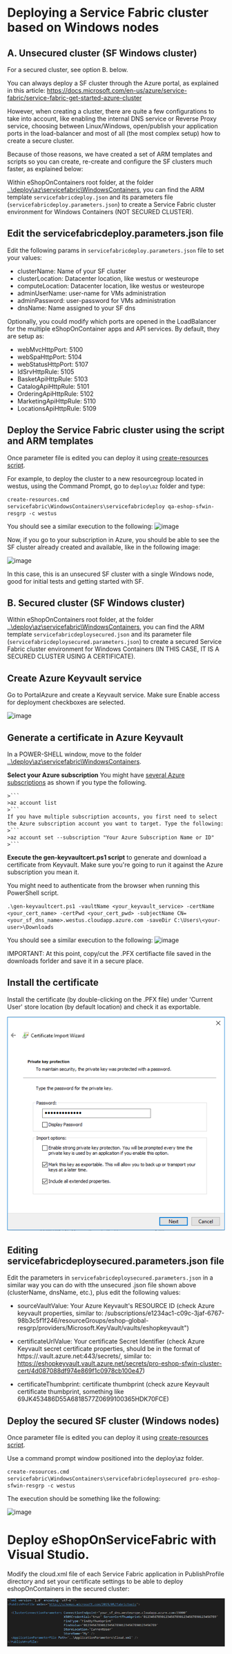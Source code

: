 # Deploying a Service Fabric cluster based on Windows nodes 

## A. Unsecured cluster (SF Windows cluster)
For a secured cluster, see option B. below.

You can always deploy a SF cluster through the Azure portal, as explained in this article: https://docs.microsoft.com/en-us/azure/service-fabric/service-fabric-get-started-azure-cluster

However, when creating a cluster, there are quite a few configurations to take into account, like enabling the internal DNS service or Reverse Proxy service, choosing between Linux/Windows, open/publish your application ports in the load-balancer and most of all (the most complex setup) how to create a secure cluster.

Because of those reasons, we have created a set of ARM templates and scripts so you can create, re-create and configure the SF clusters much faster, as explained below: 

Within eShopOnContainers root folder, at the folder [..\deploy\az\servicefabric\WindowsContainers](https://github.com/dotnet-architecture/eShopOnContainers/tree/dev/deploy/az/servicefabric/WindowsContainers), you can find the ARM template `servicefabricdeploy.json` and its parameters file (`servicefabricdeploy.parameters.json`) to create a Service Fabric cluster environment for Windows Containers (NOT SECURED CLUSTER).

## Edit the servicefabricdeploy.parameters.json file

Edit the following params in `servicefabricdeploy.parameters.json` file to set your values:

- clusterName: Name of your SF cluster
- clusterLocation: Datacenter location, like westus or westeurope
- computeLocation: Datacenter location, like westus or westeurope
- adminUserName: user-name for VMs administration
- adminPassword: user-password for VMs administration
- dnsName: Name assigned to your SF dns

Optionally, you could modify which ports are opened in the LoadBalancer for the multiple eShopOnContainer apps and API services.
By default, they are setup as:
- webMvcHttpPort:       5100
- webSpaHttpPort:       5104
- webStatusHttpPort:    5107
- IdSrvHttpRule:        5105
- BasketApiHttpRule:    5103
- CatalogApiHttpRule:   5101
- OrderingApiHttpRule:  5102
- MarketingApiHttpRule: 5110
- LocationsApiHttpRule: 5109

## Deploy the Service Fabric cluster using the script and ARM templates

Once parameter file is edited you can deploy it using [create-resources script](../readme.md).

For example, to deploy the cluster to a new resourcegroup located in westus, using the Command Prompt, go to `deploy\az` folder and type:
```
create-resources.cmd servicefabric\WindowsContainers\servicefabricdeploy qa-eshop-sfwin-resgrp -c westus
```

You should see a similar execution to the following:
![image](https://user-images.githubusercontent.com/1712635/31638979-4881d7aa-b28b-11e7-873c-e1185043a9eb.png)

Now, if you go to your subscription in Azure, you should be able to see the SF cluster already created and available, like in the following image:

![image](https://user-images.githubusercontent.com/1712635/31639043-9b26c786-b28b-11e7-8d59-eeea97f74176.png)

In this case, this is an unsecured SF cluster with a single Windows node, good for initial tests and getting started with SF.


## B. Secured cluster (SF Windows cluster)

Within eShopOnContainers root folder, at the folder [..\deploy\az\servicefabric\WindowsContainers](https://github.com/dotnet-architecture/eShopOnContainers/tree/dev/deploy/az/servicefabric/WindowsContainers), you can find the ARM template `servicefabricdeploysecured.json` and its parameter file (`servicefabricdeploysecured.parameters.json`) to create a secured Service Fabric cluster environment for Windows Containers (IN THIS CASE, IT IS A SECURED CLUSTER USING A CERTIFICATE).

## Create Azure Keyvault service
Go to PortalAzure and create a Keyvault service. Make sure Enable access for deployment checkboxes are selected.

![image](https://user-images.githubusercontent.com/1712635/31638848-9b266530-b28a-11e7-953b-1e3ec1a54f77.png)

## Generate a certificate in Azure Keyvault
In a POWER-SHELL window, move to the folder [..\deploy\az\servicefabric\WindowsContainers](https://github.com/dotnet-architecture/eShopOnContainers/tree/dev/deploy/az/servicefabric/WindowsContainers).

**Select your Azure subscription** You might have [several Azure subscriptions](https://docs.microsoft.com/en-us/cli/azure/account#set) as shown if you type the following.

    >```
    >az account list
    >```
    If you have multiple subscription accounts, you first need to select the Azure subscription account you want to target. Type the following:
    >```
    >az account set --subscription "Your Azure Subscription Name or ID"
    >```

**Execute the gen-keyvaultcert.ps1 script** to generate and download a certificate from Keyvault.
Make sure you're going to run it against the Azure subscription you mean it.

You might need to authenticate from the browser when running this PowerShell script.

```
.\gen-keyvaultcert.ps1 -vaultName <your_keyvault_service> -certName <your_cert_name> -certPwd <your_cert_pwd> -subjectName CN=<your_sf_dns_name>.westus.cloudapp.azure.com -saveDir C:\Users\<your-user>\Downloads

```
You should see a similar execution to the following:
![image](https://user-images.githubusercontent.com/1712635/31640172-93efcca0-b291-11e7-970e-5b5e6bf07042.png)

IMPORTANT: At this point, copy/cut the .PFX certifiacte file saved in the downloads forlder and save it in a secure place.

## Install the certificate
Install the certificate (by double-clicking on the .PFX file) under 'Current User' store location (by default location) and check it as exportable.

<img src="../../../../img/sf/install-cert.PNG">

## Editing servicefabricdeploysecured.parameters.json file

Edit the parameters in `servicefabricdeploysecured.parameters.json` in a similar way you can do with tthe unsecured .json file shown above (clusterName, dnsName, etc.), plus edit the following values:

- sourceVaultValue: Your Azure Keyvault's RESOURCE ID (check Azure keyvault properties, similar to: /subscriptions/e1234ac1-c09c-3jaf-6767-98b3c5f1f246/resourceGroups/eshop-global-resgrp/providers/Microsoft.KeyVault/vaults/eshopkeyvault")

- certificateUrlValue: Your certificate Secret Identifier (check Azure Keyvault secret certificate properties, should be in the format of https://<name of the vault>.vault.azure.net:443/secrets/<exact location>, similar to: https://eshopkeyvault.vault.azure.net/secrets/pro-eshop-sfwin-cluster-cert/4d087088df974e869f1c0978cb100e47)

- certificateThumbprint: certificate thumbprint (check azure Keyvault certificate thumbprint, something like 69JK453486D55A6818577Z0699100365HDK70FCE)

## Deploy the secured SF cluster (Windows nodes)

Once parameter file is edited you can deploy it using [create-resources script](../readme.md).

Use a command prompt window positioned into the deploy\az folder.
```
create-resources.cmd servicefabric\WindowsContainers\servicefabricdeploysecured pro-eshop-sfwin-resgrp -c westus
```
The execution should be something like the following:

![image](https://user-images.githubusercontent.com/1712635/31641955-0bc9d59e-b29d-11e7-9230-5ba02843d98a.png)


# Deploy eShopOnServiceFabric with Visual Studio.

Modify the cloud.xml file of each Service Fabric application in PublishProfile directory and set  your certificate settings to be able to deploy eshopOnContainers in the secured cluster:

<img src="../../../../img/sf/cloud_publishProfile.PNG">



